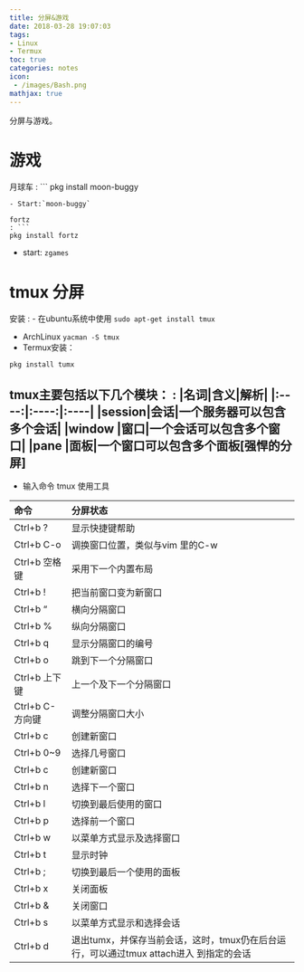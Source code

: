 ```yaml
---
title: 分屏&游戏
date: 2018-03-28 19:07:03
tags:
- Linux
- Termux
toc: true
categories: notes
icon:
 - /images/Bash.png
mathjax: true
---
```

分屏与游戏。
<!--more-->
# 游戏
月球车
: ```
pkg install moon-buggy
  ```
  - Start:`moon-buggy`

fortz
: ```
pkg install fortz
  ```
  - start: `zgames`

# tmux 分屏
安装
: - 在ubuntu系统中使用 `sudo apt-get install tmux` 
  - ArchLinux `yacman -S tmux`
  - Termux安装：
  ```
  pkg install tumx
  ```
tmux主要包括以下几个模块：
: |名词|含义|解析|
  |:----:|:----:|:----|
  |session|会话|一个服务器可以包含多个会话|
  |window	|窗口|一个会话可以包含多个窗口|
  |pane	|面板|一个窗口可以包含多个面板[强悍的分屏]
  ---
  - 输入命令 tmux 使用工具

  |命令|分屏状态|
  |:------|:------|
  |Ctrl+b ? |显示快捷键帮助|
  |Ctrl+b C-o |调换窗口位置，类似与vim 里的C-w|
  |Ctrl+b 空格键 |采用下一个内置布局|
  |Ctrl+b ! |把当前窗口变为新窗口|
  |Ctrl+b “| 横向分隔窗口|
  |Ctrl+b % |纵向分隔窗口|
  |Ctrl+b q| 显示分隔窗口的编号|
  |Ctrl+b o| 跳到下一个分隔窗口|
  |Ctrl+b 上下键 |上一个及下一个分隔窗口|
  |Ctrl+b C-方向键 |调整分隔窗口大小|
  |Ctrl+b c |创建新窗口|
  |Ctrl+b 0~9 |选择几号窗口|
  |Ctrl+b c| 创建新窗口|
  |Ctrl+b n |选择下一个窗口|
  |Ctrl+b l |切换到最后使用的窗口|
  |Ctrl+b p |选择前一个窗口|
  |Ctrl+b w| 以菜单方式显示及选择窗口|
  |Ctrl+b t |显示时钟|
  |Ctrl+b ; |切换到最后一个使用的面板|
  |Ctrl+b x| 关闭面板|
  |Ctrl+b & |关闭窗口|
  |Ctrl+b s |以菜单方式显示和选择会话
  |Ctrl+b d |退出tumx，并保存当前会话，这时，tmux仍在后台运行，可以通过tmux attach进入 到指定的会话|
